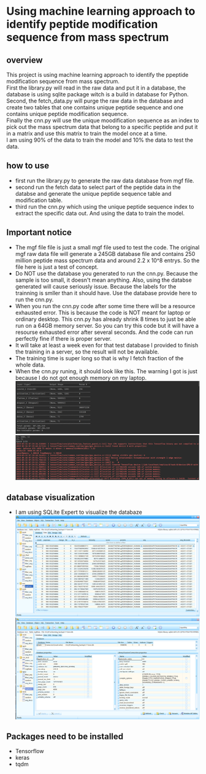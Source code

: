 # Using machine learning approach to identify peptide modification sequence from mass spectrum
## overview
This project is using machine learning approach to identify the ppeptide modification sequence from mass spectrum. <br>
First the library.py will read in the raw data and put it in a database, the database is using sqlite package witch is a build in database for Python.<br>
Second, the fetch_data.py will purge the raw data in the database and create two tables that one contains unique peptide sequence and one contains unique peptide modification sequence.<br>
Finally the cnn.py will use the unique moodification sequence as an index to pick out the mass spectrum data that belong to a specific peptide and put it in a matrix and use this matrix to train the model once at a time.<br>
I am using 90% of the data to train the model and 10% the data to test the data.
## how to use
* first run the library.py to generate the raw data database from mgf file.
* second run the fetch data to select part of the peptide data in the databse and generate the unique peptide sequence table and modification table.
* third run the cnn.py which using the unique peptide sequence index to extract the specific data out. And using the data to train the model.
## Important notice
* The mgf file file is just a small mgf file used to test the code. The original mgf raw data file will generate a 245GB database file and contains 250 million peptide mass spectrum data and around 2.2 x 10^8 entrys. So the file here is just a test of concept.
* Do NOT use the database you generated to run the cnn.py. Because the sample is too small, it doesn't mean anything. Also, using the databse generated will cause seriously issue. Because the labels for the trainning is smller than it should have. Use the database provide here to run the cnn.py.
* When you run the cnn.py code after some time there will be a resource exhausted error. This is because the code is NOT meant for laptop or ordinary desktop. This cnn.py has already shrink 8 times to just be able run on a 64GB memory server. So you can try this code but it will have a resourse exhausted error after several seconds. And the code can run perfectly fine if there is proper server.
* It will take at least a week even for that test database I provided to finish the training in a server, so the result will not be available.
* The training time is super long so that is why I fetch fraction of the whole data.
* When the cnn.py runing, it should look like this. The warning I got is just because I do not got enough memory on my laptop.<br>
![image](https://github.com/IRONMANMARK/MS-machine-learning/blob/master/visualization/cnn_benchmark2.png)
![image](https://github.com/IRONMANMARK/MS-machine-learning/blob/master/visualization/cnn_run_benchmark.png)
## database visualization
* I am using SQLite Expert to visualize the databaze<br>
![image](https://github.com/IRONMANMARK/MS-machine-learning/blob/master/visualization/database_visual.png)
![image](https://github.com/IRONMANMARK/MS-machine-learning/blob/master/visualization/database_visual2.png)
## Packages need to be installed
* Tensorflow
* keras
* tqdm

